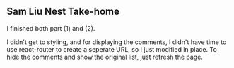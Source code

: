 ## Sam Liu Nest Take-home

I finished both part (1) and (2).

I didn't get to styling, and for displaying the comments, I didn't have time to use react-router to create a seperate URL, so I just modified in place. To hide the comments and show the original list, just refresh the page.